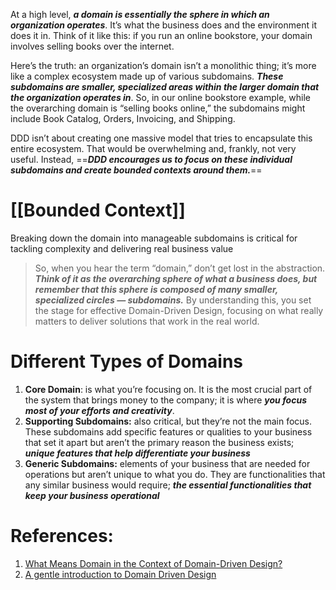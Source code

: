 At a high level, ***a domain is essentially the sphere in which an organization operates***. It’s what the business does and the environment it does it in. Think of it like this: if you run an online bookstore, your domain involves selling books over the internet. 

Here’s the truth: an organization’s domain isn’t a monolithic thing; it’s more like a complex ecosystem made up of various subdomains. ***These subdomains are smaller, specialized areas within the larger domain that the organization operates in***. So, in our online bookstore example, while the overarching domain is “selling books online,” the subdomains might include Book Catalog, Orders, Invoicing, and Shipping.

DDD isn’t about creating one massive model that tries to encapsulate this entire ecosystem. That would be overwhelming and, frankly, not very useful. Instead, ==***DDD encourages us to focus on these individual subdomains and create bounded contexts around them.***==
# **[[Bounded Context]]**

Breaking down the domain into manageable subdomains is critical for tackling complexity and delivering real business value

> So, when you hear the term “domain,” don’t get lost in the abstraction. ***Think of it as the overarching sphere of what a business does, but remember that this sphere is composed of many smaller, specialized circles — subdomains.*** By understanding this, you set the stage for effective Domain-Driven Design, focusing on what really matters to deliver solutions that work in the real world.

# Different Types of Domains

1. **Core Domain**: is what you’re focusing on. It is the most crucial part of the system that brings money to the company; it is where ***you focus most of your efforts and creativity***.
2. **Supporting Subdomains:** also critical, but they’re not the main focus. These subdomains add specific features or qualities to your business that set it apart but aren’t the primary reason the business exists; ***unique features that help differentiate your business***
3. **Generic Subdomains:** elements of your business that are needed for operations but aren’t unique to what you do. They are functionalities that any similar business would require; ***the essential functionalities that keep your business operational***


# References:

1. [What Means Domain in the Context of Domain-Driven Design?](https://levelup.gitconnected.com/what-means-domain-in-the-context-of-domain-driven-design-6d604685f5ca)
2. [A gentle introduction to Domain Driven Design](https://blog.thelonearchitect.com/a-gentle-introduction-to-domain-driven-design-dc7cc169b1d)